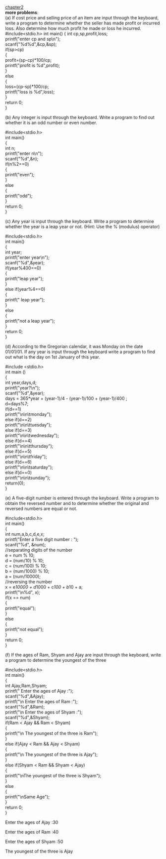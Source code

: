 [chapter2](https://github.com/BHAGYASREE200/DOCUMENTATION-OF-ALWAYS-BE-ALERT/blob/main/if%20basic%20problem)                     
**more problems**:                
(a) If cost price and selling price of an item are input through the
keyboard, write a program to determine whether the seller has
made profit or incurred loss. Also determine how much profit he
made or loss he incurred.      
  #include<stdio.h>
int main()
{
    int cp,sp,profit,loss;        
    printf("enter cp and sp\n");  
    scanf("%d%d",&cp,&sp);          
    if(sp>cp)              
    {                
        profit=(sp-cp)*100/cp;            
        printf("profit is %d",profit);           
    }                
    else               
    {                 
        loss=(cp-sp)*100/cp;                 
        printf("loss is %d",loss);              
    }           
    return 0;          
}                    
                         
(b) Any integer is input through the keyboard. Write a program to find
out whether it is an odd number or even number.                

#include<stdio.h>            
int main()                
{                  
    int n;                   
    printf("enter n\n");               
    scanf("%d",&n);              
    if(n%2==0)                  
    {                   
        printf("even");                 
    }                       
    else                  
    {                  
         printf("odd");            
    }               
    return 0;                   
 }                 
 
 (c) Any year is input through the keyboard. Write a program to
determine whether the year is a leap year or not.
(Hint: Use the % (modulus) operator)  

#include<stdio.h>   
int main()   
{  
    int year;                    
    printf("enter year\n");             
    scanf("%d",&year);                
    if(year%400==0)                  
    {                    
        printf("leap year");                      
    }                             
    else if(year%4==0)                          
    {                      
        printf(" leap year");              
    }               
    else                        
    {                       
        printf("not a leap year");              
    }              
    return 0;                   
}                         
    
(d)  According to the Gregorian calendar, it was Monday on the date
01/01/01. If any year is input through the keyboard write a program
to find out what is the day on 1st January of this year.      

#include <stdio.h>  
int main ()    
{  
int year,days,d;   
printf("year?\n");   
scanf("%d",&year);    
days = 365*year + (year-1)/4 - (year-1)/100 + (year-1)/400 ;    
d=days%7;      
if(d==1)    
printf("\n\n\tmonday");    
else if(d==2)   
printf("\n\n\ttuesday");    
else if(d==3)      
printf("\n\n\twednesday");   
else if(d==4)   
printf("\n\n\tthursday");   
else if(d==5)     
printf("\n\n\tfriday");    
else if(d==6)    
printf("\n\n\tsaturday");      
else if(d==0)   
printf("\n\n\tsunday");    
return(0);   
}   

(e) A five-digit number is entered through the keyboard. Write a
program to obtain the reversed number and to determine whether
the original and reversed numbers are equal or not.       

#include<stdio.h>                           
int main()                          
{                        
	int num,a,b,c,d,e,x;                              
	printf("Enter a five digit number : ");                    
	scanf("%d", &num);                         
	//separating digits of the number                    
	e = num % 10;                        
	d = (num/10) % 10;                           
	c = (num/100) % 10;                          
	b = (num/1000) % 10;                    
	a = (num/10000);                       
	//reversing the number                              
	x = e*10000 + d*1000 + c*100 + b*10 + a;                  
	printf("\n%d", x);                      
	if(x == num)                                
	{                              
		printf("equal");                          
	}                       
		else                
		{                   
		    printf("not equal");                      
		}                   
	return 0;                    
}                         
 
 (f) If the ages of Ram, Shyam and Ajay are input through the keyboard,
write a program to determine the youngest of the three     

#include<stdio.h>                                
int main()               
{                      
	int Ajay,Ram,Shyam;                            
	printf(" Enter the ages of Ajay :");                   
	scanf("%d",&Ajay);          
	printf("\n Enter the ages of Ram :");                 
	scanf("%d",&Ram);                      
	printf("\n Enter the ages of Shyam :");                            
	scanf("%d",&Shyam);                       
	if(Ram < Ajay && Ram < Shyam)                
	{                          
		printf("\n The youngest of the three is Ram");              
	}                       
	else if(Ajay < Ram && Ajay < Shyam)                     
	{                   
		printf("\n The youngest of the three is Ajay");                     
	}                      
	else if(Shyam < Ram && Shyam < Ajay)                       
	{                     
		printf("\nThe youngest of the three is Shyam");                    
	}                    
	else                   
	{                  
		printf("\nSame Age");                     
	}                 
	return 0;                    
}                      

  Enter the ages of Ajay :30   

 Enter the ages of Ram :40   

 Enter the ages of Shyam :50   

 The youngest of the three is Ajay    
  
